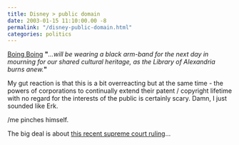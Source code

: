 ```yaml
---
title: Disney > public domain
date: 2003-01-15 11:10:00.00 -8
permalink: "/disney-public-domain.html"
categories: politics
---
```

[Boing Boing](http://www.boingboing.net/) **"**_...will be wearing a black arm-band for the next day in mourning for our shared cultural heritage, as the Library of Alexandria burns anew._**"**

My gut reaction is that this is a bit overreacting but at the same time - the powers of corporations to continually extend their patent / copyright lifetime with no regard for the interests of the public is certainly scary. Damn, I just sounded like Erk.

/me pinches himself.

The big deal is about [this recent supreme court ruling](http://customwire.ap.org/dynamic/stories/S/SCOTUS_COPYRIGHTS?SITE=COFOR&SECTION=HOME)...

